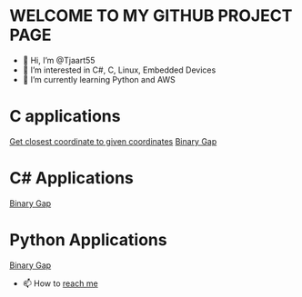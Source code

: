 # WELCOME TO MY GITHUB PROJECT PAGE
- 👋 Hi, I’m @Tjaart55
- 👀 I’m interested in C#, C, Linux, Embedded Devices
- 🌱 I’m currently learning Python and AWS

# C applications
[Get closest coordinate to given coordinates](https://github.com/Tjaart55/C_Get_Closest_Coords.git)
[Binary Gap](https://github.com/Tjaart55/BinaryGap.git)


# C# Applications
[Binary Gap](https://github.com/Tjaart55/BinaryGap.git)

# Python Applications
[Binary Gap](https://github.com/Tjaart55/BinaryGap.git)





- 📫 How to [reach me](https://tjsw.co.za)

<!---
Tjaart55/Tjaart55 is a ✨ special ✨ repository because its `README.md` (this file) appears on your GitHub profile.
You can click the Preview link to take a look at your changes.


--->

